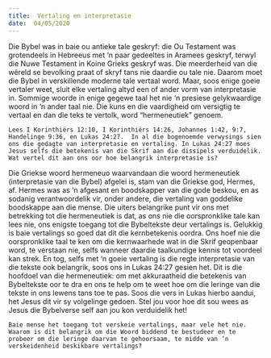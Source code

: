```yaml
---
title:  Vertaling en interpretasie
date:  04/05/2020
---
```


Die Bybel was in baie ou antieke tale geskryf: die Ou Testament was grotendeels in Hebreeus met ‘n paar gedeeltes in Aramees geskryf, terwyl die Nuwe Testament in Koine Grieks geskryf was. Die meerderheid van die wêreld se bevolking praat of skryf tans nie daardie ou tale nie. Daarom moet die Bybel in verskillende moderne tale vertaal word. Maar, soos enige goeie vertaler weet, sluit elke vertaling altyd een of ander vorm van interpretasie in. Sommige woorde in enige gegewe taal het nie ‘n presiese gelykwaardige woord in ‘n ander taal nie.  Die kuns en die vaardigheid om versigtig te vertaal en dan die teks te vertolk, word “hermeneutiek” genoem.

`Lees I Korinthiërs 12:10, I Korinthiërs 14:26, Johannes 1:42, 9:7, Handelinge 9:36, en Lukas 24:27.  In al die bogenoemde verwysings sien ons die gedagte van interpretasie en vertaling. In Lukas 24:27 moes Jesus selfs die betekenis van die Skrif aan die dissipels verduidelik. Wat vertel dit aan ons oor hoe belangrik interpretasie is?`

Die Griekse woord hermeneuo waarvandaan die woord  hermeneutiek (interpretasie van die Bybel) afgelei is, stam van die Griekse god, Hermes, af. Hermes was as ‘n afgesant en boodskapper van die gode beskou, en as sodanig verantwoordelik vir, onder andere, die vertaling van goddelike boodskappe aan die mense.  Die uiters belangrike punt vir ons met betrekking tot die hermeneutiek is dat, as ons nie die oorspronklike tale kan lees nie, ons enigste toegang tot die Bybeltekste deur vertalings is.  Gelukkig is baie vertalings so goed dat dit die kernbetekenis oordra.  Ons hoef nie die oorspronklike taal te ken om die kernwaarhede wat in die Skrif geopenbaar word, te verstaan nie, selfs wanneer daardie taalkundige kennis tot voordeel kan strek.  En tog, selfs met ‘n goeie vertaling is die regte interpretasie van die tekste ook belangrik, soos ons in Lukas 24:27 gesien het. Dit is die hoofdoel van die hermeneutiek:  om met akkuraatheid die betekenis van Bybeltekste oor te dra en ons te help om te weet hoe om die leringe van die tekste in ons lewens tans toe te pas. Soos die vers in Lukas hierbo aandui, het Jesus dit vir sy volgelinge gedoen.  Stel jou voor hoe dit sou wees as Jesus die Bybelverse self aan jou kon verduidelik het!

`Baie mense het toegang tot verskeie vertalings, maar vele het nie. Waarom is dit belangrik om die Woord biddend te bestudeer en te probeer om die leringe daarvan te gehoorsaam, te midde van ‘n verskeidenheid beskikbare vertalings?`